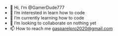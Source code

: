 - 👋 Hi, I’m @GamerDude777
- 👀 I’m interested in learn how to code
- 🌱 I’m currently learning how to code
- 💞️ I’m looking to collaborate on nothing yet
- 📫 How to reach me gasparelpro2020@gmail.com

<!---
GamerDude777/GamerDude777 is a ✨ special ✨ repository because its `README.md` (this file) appears on your GitHub profile.
You can click the Preview link to take a look at your changes
--->
